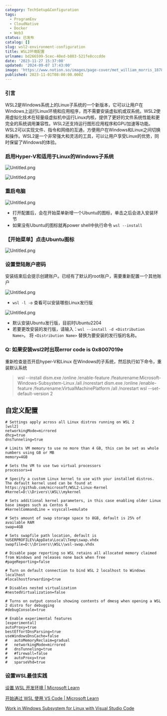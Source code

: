 ```yaml
---
category: TechSetup&Configuration
tags:
  - ProgramEnv
  - CloudNative
  - Docker
  - Web3
status: 已发布
catalog: []
slug: wsl2-environment-configuration
title: WSL2环境配置
urlname: bd266599-5cec-40ed-b803-521fe8cccdde
date: '2023-11-27 15:37:00'
updated: '2024-09-07 17:43:00'
image: 'https://www.notion.so/images/page-cover/met_william_morris_1878.jpg'
published: 2023-11-01T08:00:00.000Z
---
```


### 引言


WSL2是Windows系统上的Linux子系统的一个新版本，它可以让用户在Windows上运行Linux环境和应用程序，而不需要安装虚拟机或双系统。WSL2使用虚拟化技术在轻量级虚拟机中运行Linux内核，提供了更好的文件系统性能和更完全的系统调用兼容性。WSL2还支持运行图形应用程序和GPU加速等功能。WSL2可以实现文件、指令和网络的互通，方便用户在Windows和Linux之间切换和操作。WSL2是一个非常强大和灵活的工具，可以让用户享受Linux的优势，同时保留了Windows的体验。


### 启用Hyper-V和适用于Linux的Windows子系统


![Untitled.png](https://prod-files-secure.s3.us-west-2.amazonaws.com/5d24fe63-e567-4804-86f9-9fdc62e13082/62efe4d1-37d6-4606-a7b8-34dcd63ff38a/Untitled.png?X-Amz-Algorithm=AWS4-HMAC-SHA256&X-Amz-Content-Sha256=UNSIGNED-PAYLOAD&X-Amz-Credential=ASIAZI2LB4666QDVZM3T%2F20250409%2Fus-west-2%2Fs3%2Faws4_request&X-Amz-Date=20250409T213321Z&X-Amz-Expires=3600&X-Amz-Security-Token=IQoJb3JpZ2luX2VjEB0aCXVzLXdlc3QtMiJGMEQCIG66K1HcQyzWP6dfCdAc%2FWSQVESF3w1VB2OXWIkxw7EfAiBituQa9tgLBY%2F4LK0cauKRZPuHLBdVNgAaDTb8BJhGyyqIBAiW%2F%2F%2F%2F%2F%2F%2F%2F%2F%2F8BEAAaDDYzNzQyMzE4MzgwNSIMhWCvclJCCEfuv8WbKtwDEy8yr3qxopbtfMqT9QcE%2FDaO3C4KazhyfuE27hkeBI9sezo8SeVC7nt5ee%2BUDpRu2Fr9c6Sn8yvGJEO9MAI%2Be42Q49rjbPN0HXBd7MMCsvydT57e2b5IBDBbdd%2BteKAtJzuF1oWt1h%2F%2F7MTbWGUTwviLS8UwcoTWUdKDFm%2FLi05qEVkdDGTguGHmBLnDFjJ0Uj59prhdqFCWdYcSFtqSt4FHSkUTh0SNnUoqJdrxRuGJGhn2PPe580aYCcTfy9RN1xz7hQl2Mp3OXg3oHAfs1Ah%2F9LCwuyWSLbYJH09Z2YttS5cCbrskAZFdFOC8sLl0tYU6ZztQAUg4r%2Fm0DYHokfk5SbjpMm9DoDmByU%2FDBHmil9ZpaB8F67z2qUHG%2BFRG4F%2BUrjStPIz866BmKDqyEg3qTmo0XQvJn45iz5i3wb6w2fFg5j1w0uTiUjvd5LukEP2AmLiycVjPQV1Tisro5M4U036jhobs8CA%2FKUBy2axd3OivMaZDL3GUg9pYjJwyOZNtg11HD8A7p%2FQkW9zA9%2BwAMjyltk6XKFbvelmm01EWQ879JUy9uef1nYk8iJMLgpCTlYwNDJAlf%2B1Ohzwn3WbAD8QPkFeGnZLcsP%2BDuuYsk%2BcGsqzuijUrQfMwscfbvwY6pgE9Vk6OjayXcxLvUMDGwM5JO6gbRkmLLzrwDTM4%2Fj%2BXs1dx7IUIPZNTivkCv%2BauPTcQXjiPqZ9ICS1qRHYXRyBAO1sfLq6jV1yB5d8%2BTbSOUbqfuHlPD84v3bgsCLWKsSC6JUa1VOlfOn1sN1p6crD6s23wLQqsQnOx9Ok3hyV%2FKm3AxmhbkOJTwk%2FQ0NQ8PU%2BNpj0au14LUFRF1kEFJt7644JSQHnl&X-Amz-Signature=8bc958a7632a8bfe0e40a41901e50fd78a5deaf2941d0b2061b959418086fd7a&X-Amz-SignedHeaders=host&x-id=GetObject)


![Untitled.png](https://prod-files-secure.s3.us-west-2.amazonaws.com/5d24fe63-e567-4804-86f9-9fdc62e13082/74866fe6-9ce5-4055-94c5-4900f6f5ff8b/Untitled.png?X-Amz-Algorithm=AWS4-HMAC-SHA256&X-Amz-Content-Sha256=UNSIGNED-PAYLOAD&X-Amz-Credential=ASIAZI2LB4666QDVZM3T%2F20250409%2Fus-west-2%2Fs3%2Faws4_request&X-Amz-Date=20250409T213321Z&X-Amz-Expires=3600&X-Amz-Security-Token=IQoJb3JpZ2luX2VjEB0aCXVzLXdlc3QtMiJGMEQCIG66K1HcQyzWP6dfCdAc%2FWSQVESF3w1VB2OXWIkxw7EfAiBituQa9tgLBY%2F4LK0cauKRZPuHLBdVNgAaDTb8BJhGyyqIBAiW%2F%2F%2F%2F%2F%2F%2F%2F%2F%2F8BEAAaDDYzNzQyMzE4MzgwNSIMhWCvclJCCEfuv8WbKtwDEy8yr3qxopbtfMqT9QcE%2FDaO3C4KazhyfuE27hkeBI9sezo8SeVC7nt5ee%2BUDpRu2Fr9c6Sn8yvGJEO9MAI%2Be42Q49rjbPN0HXBd7MMCsvydT57e2b5IBDBbdd%2BteKAtJzuF1oWt1h%2F%2F7MTbWGUTwviLS8UwcoTWUdKDFm%2FLi05qEVkdDGTguGHmBLnDFjJ0Uj59prhdqFCWdYcSFtqSt4FHSkUTh0SNnUoqJdrxRuGJGhn2PPe580aYCcTfy9RN1xz7hQl2Mp3OXg3oHAfs1Ah%2F9LCwuyWSLbYJH09Z2YttS5cCbrskAZFdFOC8sLl0tYU6ZztQAUg4r%2Fm0DYHokfk5SbjpMm9DoDmByU%2FDBHmil9ZpaB8F67z2qUHG%2BFRG4F%2BUrjStPIz866BmKDqyEg3qTmo0XQvJn45iz5i3wb6w2fFg5j1w0uTiUjvd5LukEP2AmLiycVjPQV1Tisro5M4U036jhobs8CA%2FKUBy2axd3OivMaZDL3GUg9pYjJwyOZNtg11HD8A7p%2FQkW9zA9%2BwAMjyltk6XKFbvelmm01EWQ879JUy9uef1nYk8iJMLgpCTlYwNDJAlf%2B1Ohzwn3WbAD8QPkFeGnZLcsP%2BDuuYsk%2BcGsqzuijUrQfMwscfbvwY6pgE9Vk6OjayXcxLvUMDGwM5JO6gbRkmLLzrwDTM4%2Fj%2BXs1dx7IUIPZNTivkCv%2BauPTcQXjiPqZ9ICS1qRHYXRyBAO1sfLq6jV1yB5d8%2BTbSOUbqfuHlPD84v3bgsCLWKsSC6JUa1VOlfOn1sN1p6crD6s23wLQqsQnOx9Ok3hyV%2FKm3AxmhbkOJTwk%2FQ0NQ8PU%2BNpj0au14LUFRF1kEFJt7644JSQHnl&X-Amz-Signature=d6c037941340e44979390416db52c832e885641cdee9b81a8baa85395e9605c5&X-Amz-SignedHeaders=host&x-id=GetObject)


### 重启电脑


![Untitled.png](https://prod-files-secure.s3.us-west-2.amazonaws.com/5d24fe63-e567-4804-86f9-9fdc62e13082/ed8ca255-2fda-4c1b-9b1a-f1896300e8e7/Untitled.png?X-Amz-Algorithm=AWS4-HMAC-SHA256&X-Amz-Content-Sha256=UNSIGNED-PAYLOAD&X-Amz-Credential=ASIAZI2LB4666QDVZM3T%2F20250409%2Fus-west-2%2Fs3%2Faws4_request&X-Amz-Date=20250409T213321Z&X-Amz-Expires=3600&X-Amz-Security-Token=IQoJb3JpZ2luX2VjEB0aCXVzLXdlc3QtMiJGMEQCIG66K1HcQyzWP6dfCdAc%2FWSQVESF3w1VB2OXWIkxw7EfAiBituQa9tgLBY%2F4LK0cauKRZPuHLBdVNgAaDTb8BJhGyyqIBAiW%2F%2F%2F%2F%2F%2F%2F%2F%2F%2F8BEAAaDDYzNzQyMzE4MzgwNSIMhWCvclJCCEfuv8WbKtwDEy8yr3qxopbtfMqT9QcE%2FDaO3C4KazhyfuE27hkeBI9sezo8SeVC7nt5ee%2BUDpRu2Fr9c6Sn8yvGJEO9MAI%2Be42Q49rjbPN0HXBd7MMCsvydT57e2b5IBDBbdd%2BteKAtJzuF1oWt1h%2F%2F7MTbWGUTwviLS8UwcoTWUdKDFm%2FLi05qEVkdDGTguGHmBLnDFjJ0Uj59prhdqFCWdYcSFtqSt4FHSkUTh0SNnUoqJdrxRuGJGhn2PPe580aYCcTfy9RN1xz7hQl2Mp3OXg3oHAfs1Ah%2F9LCwuyWSLbYJH09Z2YttS5cCbrskAZFdFOC8sLl0tYU6ZztQAUg4r%2Fm0DYHokfk5SbjpMm9DoDmByU%2FDBHmil9ZpaB8F67z2qUHG%2BFRG4F%2BUrjStPIz866BmKDqyEg3qTmo0XQvJn45iz5i3wb6w2fFg5j1w0uTiUjvd5LukEP2AmLiycVjPQV1Tisro5M4U036jhobs8CA%2FKUBy2axd3OivMaZDL3GUg9pYjJwyOZNtg11HD8A7p%2FQkW9zA9%2BwAMjyltk6XKFbvelmm01EWQ879JUy9uef1nYk8iJMLgpCTlYwNDJAlf%2B1Ohzwn3WbAD8QPkFeGnZLcsP%2BDuuYsk%2BcGsqzuijUrQfMwscfbvwY6pgE9Vk6OjayXcxLvUMDGwM5JO6gbRkmLLzrwDTM4%2Fj%2BXs1dx7IUIPZNTivkCv%2BauPTcQXjiPqZ9ICS1qRHYXRyBAO1sfLq6jV1yB5d8%2BTbSOUbqfuHlPD84v3bgsCLWKsSC6JUa1VOlfOn1sN1p6crD6s23wLQqsQnOx9Ok3hyV%2FKm3AxmhbkOJTwk%2FQ0NQ8PU%2BNpj0au14LUFRF1kEFJt7644JSQHnl&X-Amz-Signature=a0fe5c27ea7defb57bb430bf82234194f64ccb30935ca4aa7fcbe07752dd2f42&X-Amz-SignedHeaders=host&x-id=GetObject)

- 打开配置后，会在开始菜单新增一个Ubuntu的图标，单击之后会进入安装环节
- 如果没有Ubuntu的图标就再power shell中执行命令 `wsl --install`

### 【开始菜单】点击Ubuntu图标


![Untitled.png](https://prod-files-secure.s3.us-west-2.amazonaws.com/5d24fe63-e567-4804-86f9-9fdc62e13082/d7415a12-f453-43fe-a604-a208d85638a3/Untitled.png?X-Amz-Algorithm=AWS4-HMAC-SHA256&X-Amz-Content-Sha256=UNSIGNED-PAYLOAD&X-Amz-Credential=ASIAZI2LB4666QDVZM3T%2F20250409%2Fus-west-2%2Fs3%2Faws4_request&X-Amz-Date=20250409T213321Z&X-Amz-Expires=3600&X-Amz-Security-Token=IQoJb3JpZ2luX2VjEB0aCXVzLXdlc3QtMiJGMEQCIG66K1HcQyzWP6dfCdAc%2FWSQVESF3w1VB2OXWIkxw7EfAiBituQa9tgLBY%2F4LK0cauKRZPuHLBdVNgAaDTb8BJhGyyqIBAiW%2F%2F%2F%2F%2F%2F%2F%2F%2F%2F8BEAAaDDYzNzQyMzE4MzgwNSIMhWCvclJCCEfuv8WbKtwDEy8yr3qxopbtfMqT9QcE%2FDaO3C4KazhyfuE27hkeBI9sezo8SeVC7nt5ee%2BUDpRu2Fr9c6Sn8yvGJEO9MAI%2Be42Q49rjbPN0HXBd7MMCsvydT57e2b5IBDBbdd%2BteKAtJzuF1oWt1h%2F%2F7MTbWGUTwviLS8UwcoTWUdKDFm%2FLi05qEVkdDGTguGHmBLnDFjJ0Uj59prhdqFCWdYcSFtqSt4FHSkUTh0SNnUoqJdrxRuGJGhn2PPe580aYCcTfy9RN1xz7hQl2Mp3OXg3oHAfs1Ah%2F9LCwuyWSLbYJH09Z2YttS5cCbrskAZFdFOC8sLl0tYU6ZztQAUg4r%2Fm0DYHokfk5SbjpMm9DoDmByU%2FDBHmil9ZpaB8F67z2qUHG%2BFRG4F%2BUrjStPIz866BmKDqyEg3qTmo0XQvJn45iz5i3wb6w2fFg5j1w0uTiUjvd5LukEP2AmLiycVjPQV1Tisro5M4U036jhobs8CA%2FKUBy2axd3OivMaZDL3GUg9pYjJwyOZNtg11HD8A7p%2FQkW9zA9%2BwAMjyltk6XKFbvelmm01EWQ879JUy9uef1nYk8iJMLgpCTlYwNDJAlf%2B1Ohzwn3WbAD8QPkFeGnZLcsP%2BDuuYsk%2BcGsqzuijUrQfMwscfbvwY6pgE9Vk6OjayXcxLvUMDGwM5JO6gbRkmLLzrwDTM4%2Fj%2BXs1dx7IUIPZNTivkCv%2BauPTcQXjiPqZ9ICS1qRHYXRyBAO1sfLq6jV1yB5d8%2BTbSOUbqfuHlPD84v3bgsCLWKsSC6JUa1VOlfOn1sN1p6crD6s23wLQqsQnOx9Ok3hyV%2FKm3AxmhbkOJTwk%2FQ0NQ8PU%2BNpj0au14LUFRF1kEFJt7644JSQHnl&X-Amz-Signature=df4e1c72c5f7d21c451466a543115a91082cccde45bbcbf860df452b3f6f6077&X-Amz-SignedHeaders=host&x-id=GetObject)


### 设置登陆账户密码


安装结束后会提示创建账户。已经有了默认的root账户，需要重新配置一个其他账户


![Untitled.png](https://prod-files-secure.s3.us-west-2.amazonaws.com/5d24fe63-e567-4804-86f9-9fdc62e13082/bb38a6ce-031e-4122-9787-de509d2240bf/Untitled.png?X-Amz-Algorithm=AWS4-HMAC-SHA256&X-Amz-Content-Sha256=UNSIGNED-PAYLOAD&X-Amz-Credential=ASIAZI2LB4666QDVZM3T%2F20250409%2Fus-west-2%2Fs3%2Faws4_request&X-Amz-Date=20250409T213321Z&X-Amz-Expires=3600&X-Amz-Security-Token=IQoJb3JpZ2luX2VjEB0aCXVzLXdlc3QtMiJGMEQCIG66K1HcQyzWP6dfCdAc%2FWSQVESF3w1VB2OXWIkxw7EfAiBituQa9tgLBY%2F4LK0cauKRZPuHLBdVNgAaDTb8BJhGyyqIBAiW%2F%2F%2F%2F%2F%2F%2F%2F%2F%2F8BEAAaDDYzNzQyMzE4MzgwNSIMhWCvclJCCEfuv8WbKtwDEy8yr3qxopbtfMqT9QcE%2FDaO3C4KazhyfuE27hkeBI9sezo8SeVC7nt5ee%2BUDpRu2Fr9c6Sn8yvGJEO9MAI%2Be42Q49rjbPN0HXBd7MMCsvydT57e2b5IBDBbdd%2BteKAtJzuF1oWt1h%2F%2F7MTbWGUTwviLS8UwcoTWUdKDFm%2FLi05qEVkdDGTguGHmBLnDFjJ0Uj59prhdqFCWdYcSFtqSt4FHSkUTh0SNnUoqJdrxRuGJGhn2PPe580aYCcTfy9RN1xz7hQl2Mp3OXg3oHAfs1Ah%2F9LCwuyWSLbYJH09Z2YttS5cCbrskAZFdFOC8sLl0tYU6ZztQAUg4r%2Fm0DYHokfk5SbjpMm9DoDmByU%2FDBHmil9ZpaB8F67z2qUHG%2BFRG4F%2BUrjStPIz866BmKDqyEg3qTmo0XQvJn45iz5i3wb6w2fFg5j1w0uTiUjvd5LukEP2AmLiycVjPQV1Tisro5M4U036jhobs8CA%2FKUBy2axd3OivMaZDL3GUg9pYjJwyOZNtg11HD8A7p%2FQkW9zA9%2BwAMjyltk6XKFbvelmm01EWQ879JUy9uef1nYk8iJMLgpCTlYwNDJAlf%2B1Ohzwn3WbAD8QPkFeGnZLcsP%2BDuuYsk%2BcGsqzuijUrQfMwscfbvwY6pgE9Vk6OjayXcxLvUMDGwM5JO6gbRkmLLzrwDTM4%2Fj%2BXs1dx7IUIPZNTivkCv%2BauPTcQXjiPqZ9ICS1qRHYXRyBAO1sfLq6jV1yB5d8%2BTbSOUbqfuHlPD84v3bgsCLWKsSC6JUa1VOlfOn1sN1p6crD6s23wLQqsQnOx9Ok3hyV%2FKm3AxmhbkOJTwk%2FQ0NQ8PU%2BNpj0au14LUFRF1kEFJt7644JSQHnl&X-Amz-Signature=cde80c236aac72807ffcf0eaafed40f75ca557f0621f0b88dab8ac12282b5337&X-Amz-SignedHeaders=host&x-id=GetObject)

- `wsl -l -o` 查看可以安装哪些Linux发行版

![Untitled.png](https://prod-files-secure.s3.us-west-2.amazonaws.com/5d24fe63-e567-4804-86f9-9fdc62e13082/4b4e5e2f-4e13-4651-8884-559a62c38137/Untitled.png?X-Amz-Algorithm=AWS4-HMAC-SHA256&X-Amz-Content-Sha256=UNSIGNED-PAYLOAD&X-Amz-Credential=ASIAZI2LB4666QDVZM3T%2F20250409%2Fus-west-2%2Fs3%2Faws4_request&X-Amz-Date=20250409T213321Z&X-Amz-Expires=3600&X-Amz-Security-Token=IQoJb3JpZ2luX2VjEB0aCXVzLXdlc3QtMiJGMEQCIG66K1HcQyzWP6dfCdAc%2FWSQVESF3w1VB2OXWIkxw7EfAiBituQa9tgLBY%2F4LK0cauKRZPuHLBdVNgAaDTb8BJhGyyqIBAiW%2F%2F%2F%2F%2F%2F%2F%2F%2F%2F8BEAAaDDYzNzQyMzE4MzgwNSIMhWCvclJCCEfuv8WbKtwDEy8yr3qxopbtfMqT9QcE%2FDaO3C4KazhyfuE27hkeBI9sezo8SeVC7nt5ee%2BUDpRu2Fr9c6Sn8yvGJEO9MAI%2Be42Q49rjbPN0HXBd7MMCsvydT57e2b5IBDBbdd%2BteKAtJzuF1oWt1h%2F%2F7MTbWGUTwviLS8UwcoTWUdKDFm%2FLi05qEVkdDGTguGHmBLnDFjJ0Uj59prhdqFCWdYcSFtqSt4FHSkUTh0SNnUoqJdrxRuGJGhn2PPe580aYCcTfy9RN1xz7hQl2Mp3OXg3oHAfs1Ah%2F9LCwuyWSLbYJH09Z2YttS5cCbrskAZFdFOC8sLl0tYU6ZztQAUg4r%2Fm0DYHokfk5SbjpMm9DoDmByU%2FDBHmil9ZpaB8F67z2qUHG%2BFRG4F%2BUrjStPIz866BmKDqyEg3qTmo0XQvJn45iz5i3wb6w2fFg5j1w0uTiUjvd5LukEP2AmLiycVjPQV1Tisro5M4U036jhobs8CA%2FKUBy2axd3OivMaZDL3GUg9pYjJwyOZNtg11HD8A7p%2FQkW9zA9%2BwAMjyltk6XKFbvelmm01EWQ879JUy9uef1nYk8iJMLgpCTlYwNDJAlf%2B1Ohzwn3WbAD8QPkFeGnZLcsP%2BDuuYsk%2BcGsqzuijUrQfMwscfbvwY6pgE9Vk6OjayXcxLvUMDGwM5JO6gbRkmLLzrwDTM4%2Fj%2BXs1dx7IUIPZNTivkCv%2BauPTcQXjiPqZ9ICS1qRHYXRyBAO1sfLq6jV1yB5d8%2BTbSOUbqfuHlPD84v3bgsCLWKsSC6JUa1VOlfOn1sN1p6crD6s23wLQqsQnOx9Ok3hyV%2FKm3AxmhbkOJTwk%2FQ0NQ8PU%2BNpj0au14LUFRF1kEFJt7644JSQHnl&X-Amz-Signature=a9401559434a727348a1b4398fe54fcf55180603858c665bb089a57c92c59814&X-Amz-SignedHeaders=host&x-id=GetObject)

- 默认安装Ubuntu发行版，目前时Ubuntu2204
- 若要更改安装的发行版，请输入：`wsl --install -d <Distribution Name>`。 将 `<Distribution Name>` 替换为要安装的发行版的名称。

### Q: 如果安装wsl2时出现error code is 0x8007019e


重新检查是否开启hyper-V和Linux 在Windows的子系统，然后执行如下命令，重装默认系统

> wsl --install
> dism.exe /online /enable-feature /featurename:Microsoft-Windows-Subsystem-Linux /all /norestart
> dism.exe /online /enable-feature /featurename:VirtualMachinePlatform /all /norestart
> wsl --set-default-version 2

## 自定义配置


```shell
# Settings apply across all Linux distros running on WSL 2
[wsl2]
networkingMode=mirrored
dhcp=true
dnsTunneling=true

# Limits VM memory to use no more than 4 GB, this can be set as whole numbers using GB or MB
memory=4GB 

# Sets the VM to use two virtual processors
processors=4

# Specify a custom Linux kernel to use with your installed distros. The default kernel used can be found at https://github.com/microsoft/WSL2-Linux-Kernel
#kernel=D:\\Drivers\\WSL\\mykernel

# Sets additional kernel parameters, in this case enabling older Linux base images such as Centos 6
#kernelCommandLine = vsyscall=emulate

# Sets amount of swap storage space to 8GB, default is 25% of available RAM
swap=4GB

# Sets swapfile path location, default is %USERPROFILE%\AppData\Local\Temp\swap.vhdx
swapfile=D:\\Drivers\\WSL\\wsl-swap.vhdx

# Disable page reporting so WSL retains all allocated memory claimed from Windows and releases none back when free
#pageReporting=false

# Turn on default connection to bind WSL 2 localhost to Windows localhost
#localhostforwarding=true

# Disables nested virtualization
#nestedVirtualization=false

# Turns on output console showing contents of dmesg when opening a WSL 2 distro for debugging
#debugConsole=true

# Enable experimental features
[experimental]
autoProxy=true
bestEffortDnsParsing=true
useWindowsDnsCache=false
#   autoMemoryReclaim=gradual
#   networkingMode=mirrored
#   dnsTunneling=true
#   #firewall=false
#   autoProxy=true
#   sparseVhd=true
```


### 设置WSL最佳实践


[设置 WSL 开发环境 | Microsoft Learn](https://learn.microsoft.com/zh-cn/windows/wsl/setup/environment#set-up-your-linux-username-and-password)


[开始通过 WSL 使用 VS Code | Microsoft Learn](https://learn.microsoft.com/zh-cn/windows/wsl/tutorials/wsl-vscode)


[Work in Windows Subsystem for Linux with Visual Studio Code](https://code.visualstudio.com/docs/remote/wsl-tutorial)

